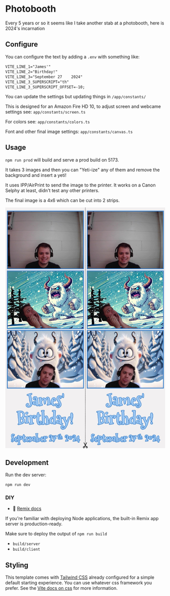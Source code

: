 # Photobooth

Every 5 years or so it seems like I take another stab at a photobooth, here is 2024's incarnation

## Configure

You can configure the text by adding a `.env` with something like:

```.env
VITE_LINE_1="James'"
VITE_LINE_2="Birthday!"
VITE_LINE_3="September 27    2024"
VITE_LINE_3_SUPERSCRIPT="th"
VITE_LINE_3_SUPERSCRIPT_OFFSET=-10;
```

You can update the settings but updating things in `/app/constants/`

This is designed for an Amazon Fire HD 10, to adjust screen and webcame settings see: `app/constants/screen.ts`

For colors see: `app/constants/colors.ts`

Font and other final image settings: `app/constants/canvas.ts`

## Usage

`npm run prod` will build and serve a prod build on 5173.

It takes 3 images and then you can "Yeti-ize" any of them and remove the background and insert a yeti!

It uses IPP/AirPrint to send the image to the printer. It works on a Canon Selphy at least, didn't test any other printers.

The final image is a 4x6 which can be cut into 2 strips.

![example final image](readme/example.jpeg)

## Development

Run the dev server:

```shellscript
npm run dev
```

### DIY

- 📖 [Remix docs](https://remix.run/docs)

If you're familiar with deploying Node applications, the built-in Remix app server is production-ready.

Make sure to deploy the output of `npm run build`

- `build/server`
- `build/client`

## Styling

This template comes with [Tailwind CSS](https://tailwindcss.com/) already configured for a simple default starting experience. You can use whatever css framework you prefer. See the [Vite docs on css](https://vitejs.dev/guide/features.html#css) for more information.
